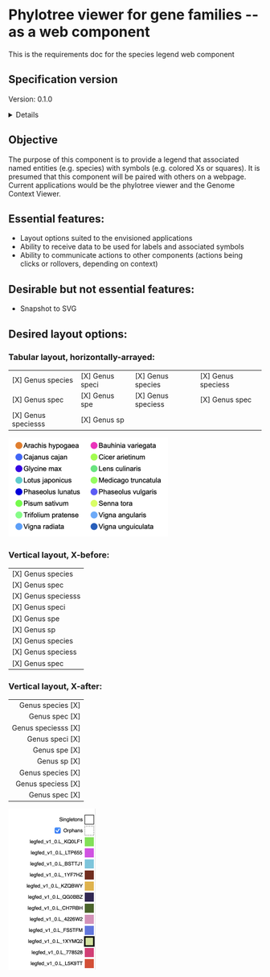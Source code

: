 # Phylotree viewer for gene families -- as a web component

This is the requirements doc for the species legend web component

## Specification version
Version: 0.1.0

<details>

The initial spec (0.1.0) was drafted 2025-04-02.

</details>

## Objective
The purpose of this component is to provide a legend that associated named entities (e.g. species) with symbols (e.g. colored Xs or squares).
It is presumed that this component will be paired with others on a webpage. Current applications would be the phylotree viewer and the Genome Context Viewer.


## Essential features:

  - Layout options suited to the envisioned applications
  - Ability to receive data to be used for labels and associated symbols
  - Ability to communicate actions to other components (actions being clicks or rollovers, depending on context)

## Desirable but not essential features:
  - Snapshot to SVG

## Desired layout options:

### Tabular layout, horizontally-arrayed:

  |                      |                   |                      |                     |
  | ---------------------| ----------------- | -------------------- | ------------------- |
  | [X] Genus species    | [X] Genus speci   | [X] Genus species    | [X] Genus speciess  |
  | [X] Genus spec       | [X] Genus spe     | [X] Genus speciess   | [X] Genus spec      |
  | [X] Genus speciesss  | [X] Genus sp


<img src="legend_phylotree.png" alt="legend_phylotree.png" width="318px" >



### Vertical layout, X-before:

  |                     |
  | :------------------ |
  | [X] Genus species   |
  | [X] Genus spec      |
  | [X] Genus speciesss |
  | [X] Genus speci     |
  | [X] Genus spe       |
  | [X] Genus sp        |
  | [X] Genus species   |
  | [X] Genus speciess  |
  | [X] Genus spec      |


### Vertical layout, X-after:

  |                      |
  | -------------------: |
  | Genus species    [X] |
  | Genus spec       [X] |
  | Genus speciesss  [X] |
  | Genus speci      [X] |
  | Genus spe        [X] |
  | Genus sp         [X] |
  | Genus species    [X] |
  | Genus speciess   [X] |
  | Genus spec       [X] |


<img src="legend_gcv.png" alt="legend_gcv.png" width="174px" >




